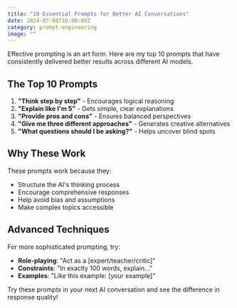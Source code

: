 ```yaml
---
title: "10 Essential Prompts for Better AI Conversations"
date: 2024-07-08T10:00:00Z
category: prompt-engineering
image: ""
---
```


Effective prompting is an art form. Here are my top 10 prompts that have consistently delivered better results across different AI models.

## The Top 10 Prompts

1. **"Think step by step"** - Encourages logical reasoning
2. **"Explain like I'm 5"** - Gets simple, clear explanations
3. **"Provide pros and cons"** - Ensures balanced perspectives
4. **"Give me three different approaches"** - Generates creative alternatives
5. **"What questions should I be asking?"** - Helps uncover blind spots

## Why These Work

These prompts work because they:
- Structure the AI's thinking process
- Encourage comprehensive responses
- Help avoid bias and assumptions
- Make complex topics accessible

## Advanced Techniques

For more sophisticated prompting, try:
- **Role-playing**: "Act as a [expert/teacher/critic]"
- **Constraints**: "In exactly 100 words, explain..."
- **Examples**: "Like this example: [your example]"

Try these prompts in your next AI conversation and see the difference in response quality!
